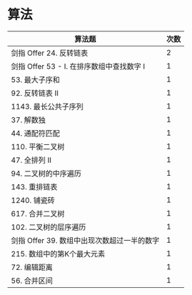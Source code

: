 # 算法

| 算法题                             | 次数 |
|---------------------------------|----|
| 剑指 Offer 24\. 反转链表              | 2  |
| 剑指 Offer 53 \- I\. 在排序数组中查找数字 I | 1  |
| 53\. 最大子序和                      | 1  |
| 92\. 反转链表 II                    | 1  |
| 1143\. 最长公共子序列                  | 1  |
| 37\. 解数独                        | 1  |
| 44\. 通配符匹配                      | 1  |
| 110\. 平衡二叉树                     | 1  |
| 47\. 全排列 II                     | 1  |
| 94\. 二叉树的中序遍历                   | 1  |
| 143\. 重排链表                      | 1  |
| 1240\. 铺瓷砖                      | 1  |
| 617\. 合并二叉树                     | 1  |
| 102\. 二叉树的层序遍历                  | 1  |
| 剑指 Offer 39\. 数组中出现次数超过一半的数字    | 1  |
| 215\. 数组中的第K个最大元素               | 1  |
| 72\. 编辑距离                       | 1  |
| 56\. 合并区间                       | 1  |

